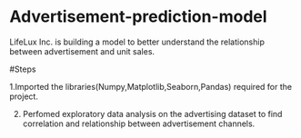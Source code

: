 # Advertisement-prediction-model
LifeLux Inc. is building a model to better understand the relationship between advertisement and unit sales.

#Steps  

1.Imported the libraries(Numpy,Matplotlib,Seaborn,Pandas) required for the project.

2. Perfomed exploratory data analysis on the advertising dataset to find correlation and relationship between advertisement channels.

